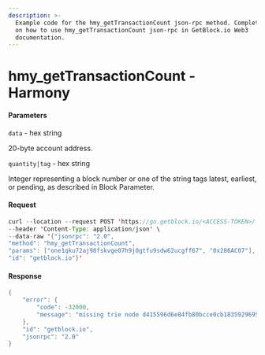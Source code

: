 ```yaml
---
description: >-
  Example code for the hmy_getTransactionCount json-rpc method. Сomplete guide
  on how to use hmy_getTransactionCount json-rpc in GetBlock.io Web3
  documentation.
---
```


# hmy\_getTransactionCount - Harmony

#### Parameters

`data` - hex string

20-byte account address.

`quantity|tag` - hex string

Integer representing a block number or one of the string tags latest, earliest, or pending, as described in Block Parameter.

#### Request

```java
curl --location --request POST 'https://go.getblock.io/<ACCESS-TOKEN>/' \
--header 'Content-Type: application/json' \ 
--data-raw '{"jsonrpc": "2.0",
"method": "hmy_getTransactionCount",
"params": ["one1qku72aj98fskvge07h9j0gtfu9sdw62ucgff67", "0x286AC07"],
"id": "getblock.io"}'
```

#### Response

```java
{
    "error": {
        "code": -32000,
        "message": "missing trie node d415596d6e84fb80bcce0cb183592969547169aac226fc8e58c4de28d38d9d5c (path )"
    },
    "id": "getblock.io",
    "jsonrpc": "2.0"
}
```
